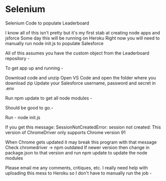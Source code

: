 # Selenium
Selenium Code to populate Leaderboard

I know all of this isn't pretty but it's my first stab at creating node apps and jsforce
Some day this will be running on Heroku
Right now you will need to manually run node init.js to populate Salesforce

All of this assumes you have the custom object from the Leaderboard repository -

To get app up and running -

Download code and unzip
Open VS Code and open the folder where you download zip
Update your Salesforce username, password and secret in .env

Run npm update to get all node modules -

Should be good to go.- 

Run -
node init.js 

If you get this message:
SessionNotCreatedError: session not created: This version of ChromeDriver only supports Chrome version 91

When Chrome gets updated it may break this program with that message
Check chromedriver -> npm outdated
If newer version then change in package.json to that version
and run npm update to update the node modules

Please email me any comments, critiques, etc.
I really need help with uploading this mess to Heroku so I don't have to manually run the job -






